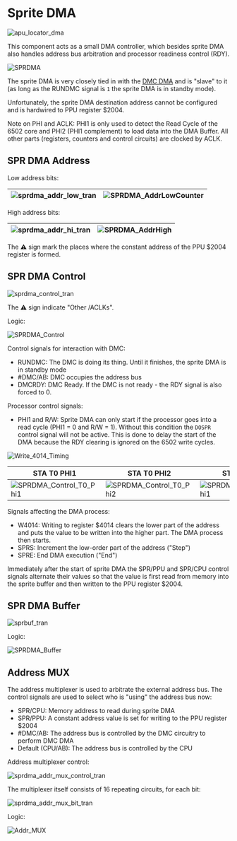 # Sprite DMA

![apu_locator_dma](/BreakingNESWiki/imgstore/apu/apu_locator_dma.jpg)

This component acts as a small DMA controller, which besides sprite DMA also handles address bus arbitration and processor readiness control (RDY).

![SPRDMA](/BreakingNESWiki/imgstore/apu/SPRDMA.jpg)

The sprite DMA is very closely tied in with the [DMC DMA](dpcm.md) and is "slave" to it (as long as the RUNDMC signal is `1` the sprite DMA is in standby mode).

Unfortunately, the sprite DMA destination address cannot be configured and is hardwired to PPU register $2004.

Note on PHI and ACLK: PHI1 is only used to detect the Read Cycle of the 6502 core and PHI2 (PHI1 complement) to load data into the DMA Buffer. All other parts (registers, counters and control circuits) are clocked by ACLK.

## SPR DMA Address

Low address bits:

|![sprdma_addr_low_tran](/BreakingNESWiki/imgstore/apu/sprdma_addr_low_tran.jpg)|![SPRDMA_AddrLowCounter](/BreakingNESWiki/imgstore/apu/SPRDMA_AddrLowCounter.jpg)|
|---|---|

High address bits:

|![sprdma_addr_hi_tran](/BreakingNESWiki/imgstore/apu/sprdma_addr_hi_tran.jpg)|![SPRDMA_AddrHigh](/BreakingNESWiki/imgstore/apu/SPRDMA_AddrHigh.jpg)|
|---|---|

The :warning: sign mark the places where the constant address of the PPU $2004 register is formed.

## SPR DMA Control

![sprdma_control_tran](/BreakingNESWiki/imgstore/apu/sprdma_control_tran.jpg)

The :warning: sign indicate "Other /ACLKs".

Logic:

![SPRDMA_Control](/BreakingNESWiki/imgstore/apu/SPRDMA_Control.jpg)

Control signals for interaction with DMC:
- RUNDMC: The DMC is doing its thing. Until it finishes, the sprite DMA is in standby mode
- #DMC/AB: DMC occupies the address bus
- DMCRDY: DMC Ready. If the DMC is not ready - the RDY signal is also forced to 0.

Processor control signals:
- PHI1 and R/W: Sprite DMA can only start if the processor goes into a read cycle (PHI1 = 0 and R/W = 1). Without this condition the `DOSPR` control signal will not be active. This is done to delay the start of the DMA because the RDY clearing is ignored on the 6502 write cycles.

![Write_4014_Timing](/BreakingNESWiki/imgstore/apu/Write_4014_Timing.jpg)

|STA T0 PHI1|STA T0 PHI2|STA T1 PHI1|STA T1 PHI2|
|---|---|---|---|
|![SPRDMA_Control_T0_Phi1](/BreakingNESWiki/imgstore/apu/SPRDMA_Control_T0_Phi1.jpg)|![SPRDMA_Control_T0_Phi2](/BreakingNESWiki/imgstore/apu/SPRDMA_Control_T0_Phi2.jpg)|![SPRDMA_Control_T1_Phi1](/BreakingNESWiki/imgstore/apu/SPRDMA_Control_T1_Phi1.jpg)|![SPRDMA_Control_T1_Phi2](/BreakingNESWiki/imgstore/apu/SPRDMA_Control_T1_Phi2.jpg)|

Signals affecting the DMA process:
- W4014: Writing to register $4014 clears the lower part of the address and puts the value to be written into the higher part. The DMA process then starts.
- SPRS: Increment the low-order part of the address ("Step")
- SPRE: End DMA execution ("End")

Immediately after the start of sprite DMA the SPR/PPU and SPR/CPU control signals alternate their values so that the value is first read from memory into the sprite buffer and then written to the PPU register $2004.

## SPR DMA Buffer

![sprbuf_tran](/BreakingNESWiki/imgstore/apu/sprbuf_tran.jpg)

Logic:

![SPRDMA_Buffer](/BreakingNESWiki/imgstore/apu/SPRDMA_Buffer.jpg)

## Address MUX

The address multiplexer is used to arbitrate the external address bus. The control signals are used to select who is "using" the address bus now:

- SPR/CPU: Memory address to read during sprite DMA
- SPR/PPU: A constant address value is set for writing to the PPU register $2004
- #DMC/AB: The address bus is controlled by the DMC circuitry to perform DMC DMA
- Default (CPU/AB): The address bus is controlled by the CPU

Address multiplexer control:

![sprdma_addr_mux_control_tran](/BreakingNESWiki/imgstore/apu/sprdma_addr_mux_control_tran.jpg)

The multiplexer itself consists of 16 repeating circuits, for each bit:

![sprdma_addr_mux_bit_tran](/BreakingNESWiki/imgstore/apu/sprdma_addr_mux_bit_tran.jpg)

Logic:

![Addr_MUX](/BreakingNESWiki/imgstore/apu/Addr_MUX.jpg)
